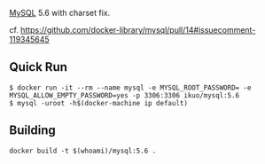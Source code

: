 [MySQL](https://github.com/docker-library/docs/tree/master/mysql) 5.6 with charset fix.

cf. https://github.com/docker-library/mysql/pull/14#issuecomment-119345645

## Quick Run

```
$ docker run -it --rm --name mysql -e MYSQL_ROOT_PASSWORD= -e MYSQL_ALLOW_EMPTY_PASSWORD=yes -p 3306:3306 ikuo/mysql:5.6
$ mysql -uroot -h$(docker-machine ip default)
```

## Building

```
docker build -t $(whoami)/mysql:5.6 .
```

